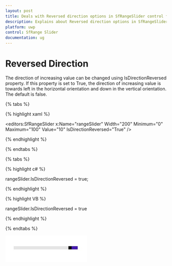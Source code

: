 ```yaml
---
layout: post
title: Deals with Reversed direction options in SfRangeSlider control for UWP
description: Explains about Reversed direction options in SfRangeSlider control for UWP   
platform: uwp
control: SfRange Slider 
documentation: ug
---
```


# Reversed Direction

The direction of increasing value can be changed using IsDirectionReversed property. If this property is set to True, the direction of increasing value is towards left in the horizontal orientation and down in the vertical orientation. The default is false. 


{% tabs %}

{% highlight xaml %}

<editors:SfRangeSlider x:Name="rangeSlider" Width="200" Minimum="0" Maximum="100" Value="10" IsDirectionReversed="True"  />

{% endhighlight %}

{% endtabs %}

{% tabs %}

{% highlight c# %}

   rangeSlider.IsDirectionReversed = true;

{% endhighlight %}

{% highlight VB %}

  rangeSlider.IsDirectionReversed = true

{% endhighlight %}

{% endtabs %}

![](Direction-Reversed_images/Direction-Reversed_img1.jpg)





